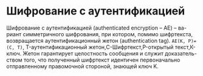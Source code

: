 # Шифрование с аутентификацией
Шифрование с аутентификацией (authenticated encryption – AE) – ва-
риант симметричного шифрования, при котором, помимо шифртекста, возвращается аутентификационный жетон (authentication tag).
`AE(K, P)= (C, T)`, T-аутентификационный жетон,C-Шифртекст,P-открытый текст,К-ключ.
Жетон гарантирует целостность сообщения и служит доказатель-
ством того, что полученный шифр­текст идентичен первоначально
отправленному правомочной стороной, знающей ключ K.